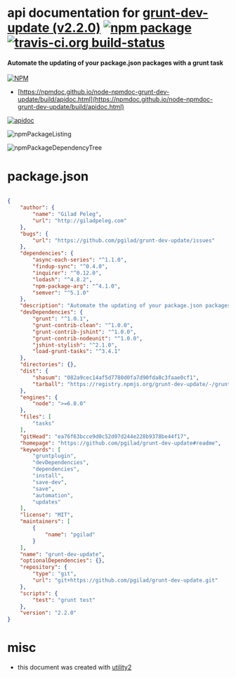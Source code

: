 # api documentation for  [grunt-dev-update (v2.2.0)](https://github.com/pgilad/grunt-dev-update#readme)  [![npm package](https://img.shields.io/npm/v/npmdoc-grunt-dev-update.svg?style=flat-square)](https://www.npmjs.org/package/npmdoc-grunt-dev-update) [![travis-ci.org build-status](https://api.travis-ci.org/npmdoc/node-npmdoc-grunt-dev-update.svg)](https://travis-ci.org/npmdoc/node-npmdoc-grunt-dev-update)
#### Automate the updating of your package.json packages with a grunt task

[![NPM](https://nodei.co/npm/grunt-dev-update.png?downloads=true&downloadRank=true&stars=true)](https://www.npmjs.com/package/grunt-dev-update)

- [https://npmdoc.github.io/node-npmdoc-grunt-dev-update/build/apidoc.html](https://npmdoc.github.io/node-npmdoc-grunt-dev-update/build/apidoc.html)

[![apidoc](https://npmdoc.github.io/node-npmdoc-grunt-dev-update/build/screenCapture.buildCi.browser.%252Ftmp%252Fbuild%252Fapidoc.html.png)](https://npmdoc.github.io/node-npmdoc-grunt-dev-update/build/apidoc.html)

![npmPackageListing](https://npmdoc.github.io/node-npmdoc-grunt-dev-update/build/screenCapture.npmPackageListing.svg)

![npmPackageDependencyTree](https://npmdoc.github.io/node-npmdoc-grunt-dev-update/build/screenCapture.npmPackageDependencyTree.svg)



# package.json

```json

{
    "author": {
        "name": "Gilad Peleg",
        "url": "http://giladpeleg.com"
    },
    "bugs": {
        "url": "https://github.com/pgilad/grunt-dev-update/issues"
    },
    "dependencies": {
        "async-each-series": "^1.1.0",
        "findup-sync": "^0.4.0",
        "inquirer": "^0.12.0",
        "lodash": "^4.8.2",
        "npm-package-arg": "^4.1.0",
        "semver": "^5.1.0"
    },
    "description": "Automate the updating of your package.json packages with a grunt task",
    "devDependencies": {
        "grunt": "^1.0.1",
        "grunt-contrib-clean": "^1.0.0",
        "grunt-contrib-jshint": "^1.0.0",
        "grunt-contrib-nodeunit": "^1.0.0",
        "jshint-stylish": "^2.1.0",
        "load-grunt-tasks": "^3.4.1"
    },
    "directories": {},
    "dist": {
        "shasum": "082a9cec14af5d7780d0fa7d90fda8c3faae0cf1",
        "tarball": "https://registry.npmjs.org/grunt-dev-update/-/grunt-dev-update-2.2.0.tgz"
    },
    "engines": {
        "node": ">=6.0.0"
    },
    "files": [
        "tasks"
    ],
    "gitHead": "ea76f63bcce9d0c52d07d244e228b9378be44f17",
    "homepage": "https://github.com/pgilad/grunt-dev-update#readme",
    "keywords": [
        "gruntplugin",
        "devDependencies",
        "dependencies",
        "install",
        "save-dev",
        "save",
        "automation",
        "updates"
    ],
    "license": "MIT",
    "maintainers": [
        {
            "name": "pgilad"
        }
    ],
    "name": "grunt-dev-update",
    "optionalDependencies": {},
    "repository": {
        "type": "git",
        "url": "git+https://github.com/pgilad/grunt-dev-update.git"
    },
    "scripts": {
        "test": "grunt test"
    },
    "version": "2.2.0"
}
```



# misc
- this document was created with [utility2](https://github.com/kaizhu256/node-utility2)
